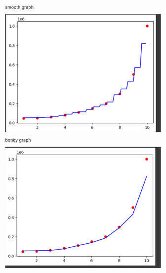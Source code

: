 smooth graph

![](../../images/image_2025-01-19_183745477.png)

bonky graph

![](../../images/image_2025-01-19_183827937.png)
